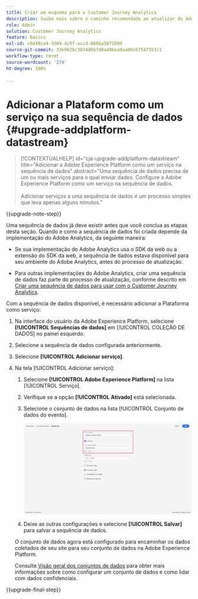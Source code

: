 ```yaml
---
title: Criar um esquema para o Customer Journey Analytics
description: Saiba mais sobre o caminho recomendado ao atualizar do Adobe Analytics para o Customer Journey Analytics
role: Admin
solution: Customer Journey Analytics
feature: Basics
exl-id: c6d49ca4-3d04-4c0f-accd-8666a587109d
source-git-commit: 33e962bc3834d6b7d0a49bea9aa06c67547351c1
workflow-type: tm+mt
source-wordcount: '274'
ht-degree: 100%

---
```


# Adicionar a Plataform como um serviço na sua sequência de dados {#upgrade-addplatform-datastream}

<!-- markdownlint-disable MD034 -->

>[!CONTEXTUALHELP]
>id="cja-upgrade-addplatform-datastream"
>title="Adicionar a Adobe Experience Platform como um serviço na sequência de dados"
>abstract="Uma sequência de dados precisa de um ou mais serviços para o qual enviar dados. Configure a Adobe Experience Platform como um serviço na sequência de dados.<br><br>Adicionar serviços a uma sequência de dados é um processo simples que leva apenas alguns minutos."

<!-- markdownlint-enable MD034 -->

{{upgrade-note-step}}

<!-- Should we single source this instead of duplicate it? The following steps were copied from: /help/data-ingestion/aepwebsdk.md-->

Uma sequência de dados já deve existir antes que você conclua as etapas desta seção. Quando e como a sequência de dados foi criada depende da implementação do Adobe Analytics, da seguinte maneira:

* Se sua implementação do Adobe Analytics usa o SDK da web ou a extensão do SDK da web, a sequência de dados estava disponível para seu ambiente do Adobe Analytics, antes do processo de atualização.

* Para outras implementações do Adobe Analytics, criar uma sequência de dados faz parte do processo de atualização, conforme descrito em [Criar uma sequência de dados para usar com o Customer Journey Analytics](/help/getting-started/cja-upgrade/cja-upgrade-datastream.md).

Com a sequência de dados disponível, é necessário adicionar a Plataforma como serviço:

1. Na interface do usuário da Adobe Experience Platform, selecione **[!UICONTROL Sequências de dados]** em [!UICONTROL COLEÇÃO DE DADOS] no painel esquerdo.

1. Selecione a sequência de dados configurada anteriormente. <!--true?-->

1. Selecione **[!UICONTROL Adicionar serviço]**.

1. Na tela [!UICONTROL Adicionar serviço]:

   1. Selecione **[!UICONTROL Adobe Experience Platform]** na lista [!UICONTROL Serviço].

   1. Verifique se a opção **[!UICONTROL Ativado]** está selecionada.

   1. Selecione o conjunto de dados na lista [!UICONTROL Conjunto de dados do evento].

      ![Serviço da AEP de sequência de dados](./assets/datastream-aep-service.png)

   1. Deixe as outras configurações e selecione **[!UICONTROL Salvar]** para salvar a sequência de dados.

   O conjunto de dados agora está configurado para encaminhar os dados coletados de seu site para seu conjunto de dados na Adobe Experience Platform.

   Consulte [Visão geral dos conjuntos de dados](https://experienceleague.adobe.com/docs/experience-platform/datastreams/overview.html?lang=pt-BR) para obter mais informações sobre como configurar um conjunto de dados e como lidar com dados confidenciais.

{{upgrade-final-step}}
